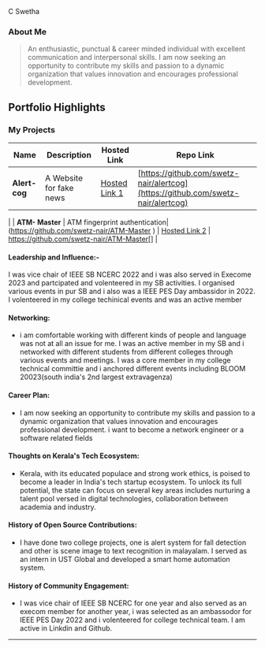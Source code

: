C Swetha

### About Me

> An enthusiastic, punctual & career minded individual with excellent communication and interpersonal skills. I am now seeking an opportunity to contribute my skills and passion to a dynamic organization that values innovation and encourages professional
development.


## Portfolio Highlights

### My Projects

| Name                | Description                                                               | Hosted Link                              | Repo Link                                                      |
|---------------------|---------------------------------------------------------------------------|------------------------------------------|----------------------------------------------------------------|
| **Alert-cog**  | A Website for fake news| [Hosted Link 1](https://github.com/swetz-nair/alertcog)| [https://github.com/swetz-nair/alertcog](https://github.com/swetz-nair/alertcog) 
|
| **ATM- Master**  | ATM fingerprint authentication| (https://github.com/swetz-nair/ATM-Master ) | [Hosted Link 2](https://github.com/swetz-nair/ATM-Master)    | https://github.com/swetz-nair/ATM-Master[]           |

#### Leadership and Influence:- 
I was vice chair of IEEE SB NCERC 2022 and i was also served in Execome 2023 and partcipated and volenteered in my SB activities. I organised various events in pur SB and i also was a IEEE PES Day ambassidor in 2022. I volenteered in my college techinical events and was an active member

#### Networking:

- i am comfortable working with different kinds of people and language was not at all an issue for me. I was an active member in my SB and i networked with different students from different colleges through various events and meetings. I was a core member in my college technical committie and i anchored different events including BLOOM 20023(south india's 2nd largest extravagenza)
#### Career Plan:

-  I am now seeking an opportunity to contribute my skills and passion to a dynamic organization that values innovation and encourages professional development. i want to become a network engineer or a software related fields

#### Thoughts on Kerala's Tech Ecosystem:

- Kerala, with its educated populace and strong work ethics, is poised to become a leader in India's tech startup ecosystem. To unlock its full potential, the state can focus on several key areas includes nurturing a talent pool versed in digital technologies, collaboration between academia and industry. 

#### History of Open Source Contributions:

- I have done two college projects, one is alert system for fall detection and other is scene image to text recognition in malayalam. I served as an intern in UST Global and developed a smart home automation system.

#### History of Community Engagement:

-  I was vice chair of IEEE SB NCERC for one year and also served as an execom member for another year, i was selected as an ambassodor for IEEE PES Day 2022 and i volenteered for college technical team. I am active in Linkdin and Github.





---
